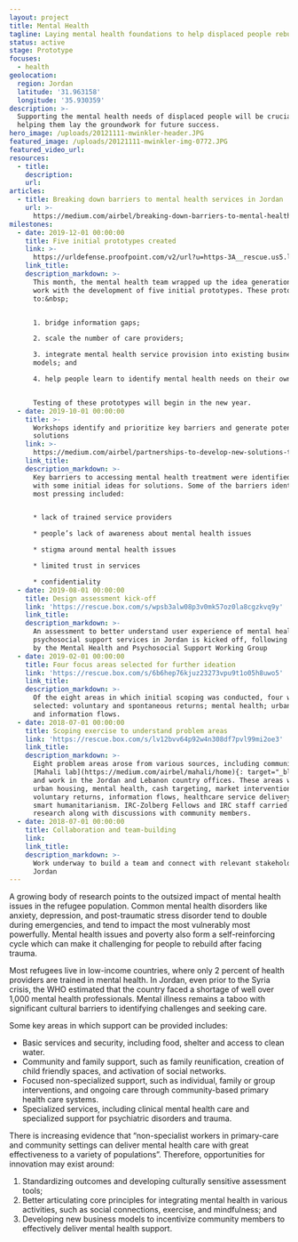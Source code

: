 ```yaml
---
layout: project
title: Mental Health
tagline: Laying mental health foundations to help displaced people rebuild
status: active
stage: Prototype
focuses:
  - health
geolocation:
  region: Jordan
  latitude: '31.963158'
  longitude: '35.930359'
description: >-
  Supporting the mental health needs of displaced people will be crucial to
  helping them lay the groundwork for future success.
hero_image: /uploads/20121111-mwinkler-header.JPG
featured_image: /uploads/20121111-mwinkler-img-0772.JPG
featured_video_url:
resources:
  - title:
    description:
    url:
articles:
  - title: Breaking down barriers to mental health services in Jordan
    url: >-
      https://medium.com/airbel/breaking-down-barriers-to-mental-health-services-in-jordan-89f31c0098a
milestones:
  - date: 2019-12-01 00:00:00
    title: Five initial prototypes created
    link: >-
      https://urldefense.proofpoint.com/v2/url?u=https-3A__rescue.us5.list-2Dmanage.com_track_click-3Fu-3D7f748acb8a9631e09a2f1bded-26id-3D8363edb751-26e-3D92cc6ba63a&d=DwMFaQ&c=0u3nQZwm2He4OdaqbWh55g&r=43LqJPqK0yXJuKx78wdpRiO_qd3IdBFNHfpo-AakBD4&m=lE7Fi6UDC3MyG1-vPqP8F9q864pclK_Pmp9rXYzoxzA&s=sIFFqXWapavjADEyt9HG9Ug2kvK2K2mdsGB1ZXhvrUY&e=
    link_title:
    description_markdown: >-
      This month, the mental health team wrapped up the idea generation phase of
      work with the development of five initial prototypes. These prototypes aim
      to:&nbsp;


      1. bridge information gaps;

      2. scale the number of care providers;

      3. integrate mental health service provision into existing business
      models; and

      4. help people learn to identify mental health needs on their own.


      Testing of these prototypes will begin in the new year.
  - date: 2019-10-01 00:00:00
    title: >-
      Workshops identify and prioritize key barriers and generate potential
      solutions
    link: >-
      https://medium.com/airbel/partnerships-to-develop-new-solutions-to-mental-health-challenges-in-jordan-3961da21af0d
    link_title:
    description_markdown: >-
      Key barriers to accessing mental health treatment were identified, along
      with some initial ideas for solutions. Some of the barriers identified as
      most pressing included:


      * lack of trained service providers

      * people’s lack of awareness about mental health issues

      * stigma around mental health issues

      * limited trust in services

      * confidentiality
  - date: 2019-08-01 00:00:00
    title: Design assessment kick-off
    link: 'https://rescue.box.com/s/wpsb3alw08p3v0mk57oz0la8cgzkvq9y'
    link_title:
    description_markdown: >-
      An assessment to better understand user experience of mental health and
      psychosocial support services in Jordan is kicked off, following approval
      by the Mental Health and Psychosocial Support Working Group
  - date: 2019-02-01 00:00:00
    title: Four focus areas selected for further ideation
    link: 'https://rescue.box.com/s/6b6hep76kjuz23273vpu9t1o05h8uwo5'
    link_title:
    description_markdown: >-
      Of the eight areas in which initial scoping was conducted, four were
      selected: voluntary and spontaneous returns; mental health; urban housing;
      and information flows.
  - date: 2018-07-01 00:00:00
    title: Scoping exercise to understand problem areas
    link: 'https://rescue.box.com/s/lv12bvv64p92w4n308df7pvl99mi2oe3'
    link_title:
    description_markdown: >-
      Eight problem areas arose from various sources, including community-driven
      [Mahali lab](https://medium.com/airbel/mahali/home){: target="_blank"},
      and work in the Jordan and Lebanon country offices. These areas were:
      urban housing, mental health, cash targeting, market interventions,
      voluntary returns, information flows, healthcare service delivery, and
      smart humanitarianism. IRC-Zolberg Fellows and IRC staff carried out desk
      research along with discussions with community members.
  - date: 2018-07-01 00:00:00
    title: Collaboration and team-building
    link:
    link_title:
    description_markdown: >-
      Work underway to build a team and connect with relevant stakeholders in
      Jordan
---
```


A growing body of research points to the outsized impact of mental health issues in the refugee population. Common mental health disorders like anxiety, depression, and post-traumatic stress disorder tend to double during emergencies, and tend to impact the most vulnerably most powerfully. Mental health issues and poverty also form a self-reinforcing cycle which can make it challenging for people to rebuild after facing trauma.

Most refugees live in low-income countries, where only 2 percent of health providers are trained in mental health. In Jordan, even prior to the Syria crisis, the WHO estimated that the country faced a shortage of well over 1,000 mental health professionals. Mental illness remains a taboo with significant cultural barriers to identifying challenges and seeking care.

Some key areas in which support can be provided includes:

* Basic services and security, including food, shelter and access to clean water.
* Community and family support, such as family reunification, creation of child friendly spaces, and activation of social networks.
* Focused non-specialized support, such as individual, family or group interventions, and ongoing care through community-based primary health care systems.
* Specialized services, including clinical mental health care and specialized support for psychiatric disorders and trauma.

There is increasing evidence that “non-specialist workers in primary-care and community settings can deliver mental health care with great effectiveness to a variety of populations”. Therefore, opportunities for innovation may exist around:

1. Standardizing outcomes and developing culturally sensitive assessment tools;
2. Better articulating core principles for integrating mental health in various activities, such as social connections, exercise, and mindfulness; and
3. Developing new business models to incentivize community members to effectively deliver mental health support.